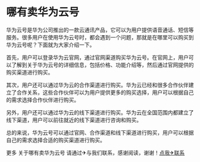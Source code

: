 # 哪有卖华为云号

华为云号是华为公司推出的一款云通讯产品，它可以为用户提供语音通话、短信等服务。很多用户在使用华为云号时，都会遇到一个问题，那就是在哪里可以购买到华为云号呢？下面就为大家介绍一下。

首先，用户可以登录华为云官网，通过官网渠道购买华为云号。在官网上，用户可以了解到关于华为云号的详细信息，包括价格、功能介绍等，然后通过官网提供的购买渠道进行购买。

其次，用户还可以通过华为云的合作渠道进行购买。华为云已经和很多合作伙伴建立了合作关系，这些合作伙伴可以为用户提供更多的购买选择，用户可以根据自己的需求选择合作伙伴进行购买。

另外，用户还可以通过华为云的线下渠道进行购买。华为云在全国范围内都建立了线下渠道，用户可以前往就近的线下渠道进行咨询和购买。

总的来说，华为云号可以通过官网、合作渠道和线下渠道进行购买，用户可以根据自己的需求选择合适的购买渠道进行购买。

更多 关于哪有卖华为云号 请通过✈与我们联系，感谢阅读，谢谢！[点我✈联系](https://acc.k02.cc)